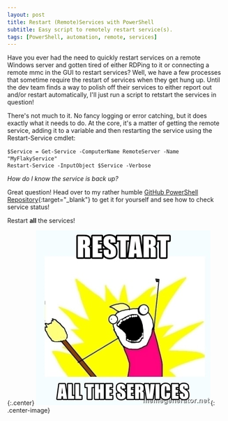 ```yaml
---
layout: post
title: Restart (Remote)Services with PowerShell
subtitle: Easy script to remotely restart service(s).
tags: [PowerShell, automation, remote, services]
---
```


Have you ever had the need to quickly restart services on a remote Windows server and gotten tired of either RDPing to it or connecting a remote mmc in the GUI to restart services? Well, we have a few processes that sometime require the restart of services when they get hung up. Until the dev team finds a way to polish off their services to either report out and/or restart automatically, I'll just run a script to retstart the services in question!

There's not much to it. No fancy logging or error catching, but it does exactly what it needs to do. At the core, it's a matter of getting the remote service, adding it to a variable and then restarting the service using the Restart-Service cmdlet:

~~~
$Service = Get-Service -ComputerName RemoteServer -Name "MyFlakyService"
Restart-Service -InputObject $Service -Verbose
~~~

_How do I know the service is back up?_

Great question! Head over to my rather humble [GitHub PowerShell Repository](https://github.com/GeekLifeNow/PowerShell-Automation){:target="_blank"} to get it for yourself and see how to check service status!

Restart **all** the services!

{:.center}
![Restart 'em all!](/img/restart-all-the-services.jpg){: .center-image}
